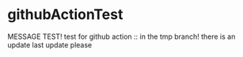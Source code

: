 # githubActionTest
MESSAGE TEST!
test for github action :: in the tmp branch!
there is an update
last update please